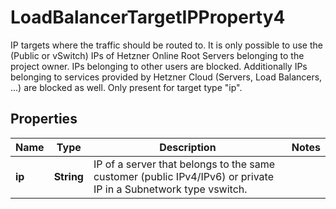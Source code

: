 

# LoadBalancerTargetIPProperty4

IP targets where the traffic should be routed to. It is only possible to use the (Public or vSwitch) IPs of Hetzner Online Root Servers belonging to the project owner. IPs belonging to other users are blocked. Additionally IPs belonging to services provided by Hetzner Cloud (Servers, Load Balancers, ...) are blocked as well. Only present for target type \"ip\".

## Properties

| Name | Type | Description | Notes |
|------------ | ------------- | ------------- | -------------|
|**ip** | **String** | IP of a server that belongs to the same customer (public IPv4/IPv6) or private IP in a Subnetwork type vswitch. |  |



